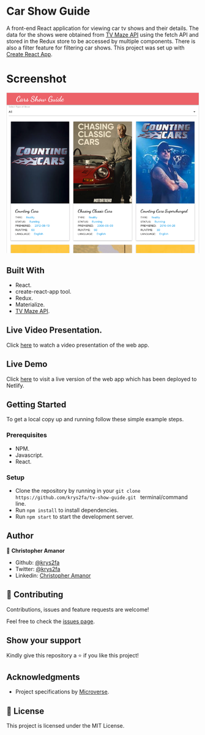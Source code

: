  # Car Show Guide
A front-end React application for viewing car tv shows and their details. The data for the shows were obtained from [TV Maze API](https://www.tvmaze.com/api) using the fetch API and stored in the Redux store to be accessed by multiple components. There is also a filter feature for filtering car shows.
This project was set up with [Create React App](https://github.com/facebook/create-react-app).

# Screenshot

![screenshot](./src/images/screenshot.png)

## Built With
- React.
- create-react-app tool.
- Redux.
- Materialize.
- [TV Maze API](https://www.tvmaze.com/api).

## Live Video Presentation.

Click [here]() to watch a video presentation of the web app.

## Live Demo

Click [here](https://car-show-guide.netlify.app/) to visit a live version of the web app which has been deployed to Netlify.

## Getting Started

To get a local copy up and running follow these simple example steps.

### Prerequisites

- NPM.
- Javascript.
- React.

### Setup
- Clone the repository by running in your `git clone https://github.com/krys2fa/tv-show-guide.git ` terminal/command line.
- Run `npm install` to install dependencies.
- Run `npm start` to start the development server.

## Author

👤 **Christopher Amanor**

- Github: [@krys2fa](https://github.com/krys2fa)
- Twitter: [@krys2fa](https://twitter.com/krys2fa)
- Linkedin: [Christopher Amanor](https://www.linkedin.com/in/christopher-amanor/)

## 🤝 Contributing

Contributions, issues and feature requests are welcome!

Feel free to check the [issues page](https://github.com/krys2fa/tv-show-guide/issues).

## Show your support

Kindly give this repository a ⭐️ if you like this project!

## Acknowledgments

- Project specifications by [Microverse](https://www.microverse.org).

## 📝 License

This project is licensed under the MIT License.


